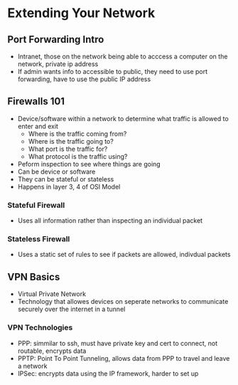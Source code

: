 # Extending Your Network

## Port Forwarding Intro
* Intranet, those on the network being able to acccess a computer on the network, private ip address
* If admin wants info to accessible to public, they need to use port forwarding, have to use the public IP address

## Firewalls 101
* Device/software within a network to determine what traffic is allowed to enter and exit
  * Where is the traffic coming from?
  * Where is the traffic going to?
  * What port is the traffic for?
  * What protocol is the traffic using?
* Peform inspection to see where things are going
* Can be device or software
* They can be stateful or stateless
* Happens in layer 3, 4 of OSI Model

### Stateful Firewall
* Uses all information rather than inspecting an individual packet

### Stateless Firewall
* Uses a static set of rules to see if packets are allowed, indivdual packets

## VPN Basics
* Virtual Private Network
* Technology that allowes devices on seperate networks to communicate securely over the internet in a tunnel

### VPN Technologies
* PPP: simmilar to ssh, must have private key and cert to connect, not routable, encrypts data
* PPTP: Point To Point Tunneling, allows data from PPP to travel and leave a network
* IPSec: encrypts data using the IP framework, harder to set up
